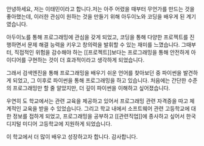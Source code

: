 안녕하세요, 저는 이태민이라고 합니다.저는 아주 어렸을 때부터 무언가를 만드는 것을 좋아했는데, 이러한 관심이 원하는 것을 만들기 위해 아두이노와 코딩을 배우게 된 계기였습니다.

아두이노를 통해 프로그래밍에 관심을 갖게 되었고, 코딩을 통해 다양한 프로젝트를 진행하면서 문제 해결 능력을 키우고 창의력을 발휘할 수 있는 재미를 느꼈습니다. 그때부터, 직접적인 위험을 감수해야 하는 [[프로젝트]]보다는 프로그래밍을 통해 안전하게 아이디어를 구현하는 것이 더 효과적이라고 생각하게 되었습니다.

그래서 검색엔진을 통해 프로그래밍을 배우기 쉬운 언어를 찾아보던 중 파이썬을 발견하게 되었고, 그 이후로 파이썬을 통해 프로그래밍을 하고 있습니다. 처음에는 간단한 수준의 프로그래밍만 할 줄 알았지만, 더 깊이 파이썬을 이해하고 싶어졌습니다.

우연히 도 학교에서는 관련 교육을 제공하고 있어서 프로그래밍 관련 자격증을 따고 체계적인 교육을 받을 수 있었습니다. 그리고 학교 내에서 소프트웨어 관련 고등학교에 대한 정보를 접하게 되었고, 프로그래밍을 공부하고 [[관련직업]]에 종사하고 싶어서 한국 디지털 미디어 고등학교에 지원하게 되었습니다.

이 학교에서 더 많이 배우고 성장하고자 합니다. 감사합니다.